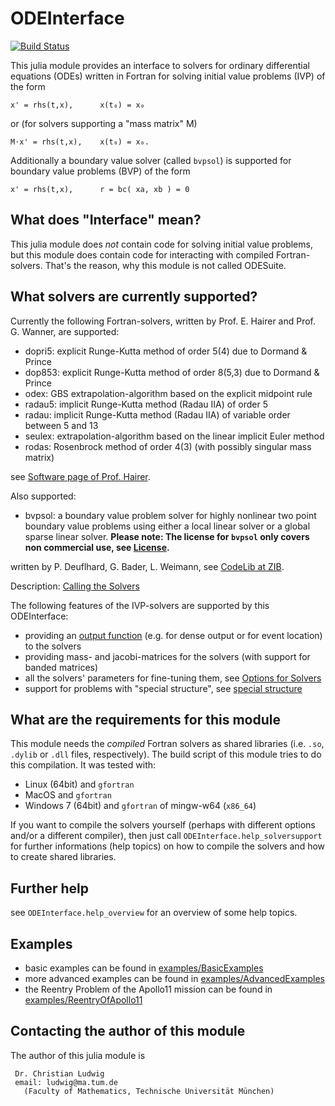 # ODEInterface

[![Build Status](https://travis-ci.org/luchr/ODEInterface.jl.svg?branch=master)](https://travis-ci.org/luchr/ODEInterface.jl)

This julia module provides an interface to solvers for 
ordinary differential equations (ODEs) written in Fortran
for solving initial value problems (IVP) of the form

    x' = rhs(t,x),      x(t₀) = x₀

or (for solvers supporting a "mass matrix" M)

    M⋅x' = rhs(t,x),    x(t₀) = x₀.

Additionally a boundary value solver (called `bvpsol`) is
supported for boundary value problems (BVP) of the form

    x' = rhs(t,x),      r = bc( xa, xb ) = 0

## What does "Interface" mean?

This julia module does *not* contain code for solving initial value
problems, but this module does contain code for interacting with
compiled Fortran-solvers. That's the reason, why this module is not called
ODESuite.

## What solvers are currently supported?

Currently the following Fortran-solvers, written by
Prof. E. Hairer and Prof. G. Wanner, are supported:

* dopri5: explicit Runge-Kutta method of order 5(4) due to Dormand & Prince
* dop853: explicit Runge-Kutta method of order 8(5,3) due to Dormand & Prince
* odex: GBS extrapolation-algorithm based on the explicit midpoint rule
* radau5: implicit Runge-Kutta method (Radau IIA) of order 5
* radau: implicit Runge-Kutta method (Radau IIA) of variable order between 5 and 13
* seulex: extrapolation-algorithm based on the linear implicit Euler method
* rodas: Rosenbrock method of order 4(3) (with possibly singular mass matrix)

see [Software page of Prof. Hairer](http://www.unige.ch/~hairer/software.html).

Also supported:

* bvpsol: a boundary value problem solver for highly nonlinear two point
  boundary value problems using either a local linear solver or a global
  sparse linear solver. **Please note: The license for `bvpsol` only 
  covers non commercial use, see [License](./LICENSE.md).**

written by P. Deuflhard, G. Bader, L. Weimann, see
[CodeLib at ZIB](http://elib.zib.de/pub/elib/codelib/en/bvpode.html).

Description: [Calling the Solvers](./doc/CallSolvers.md) 

The following features of the IVP-solvers are supported by this ODEInterface:

* providing an [output function](./doc/OutputFunction.md) (e.g. 
for dense output or for event location) to the solvers
* providing mass- and jacobi-matrices for the solvers (with support for
banded matrices)
* all the solvers' parameters for fine-tuning them, 
see [Options for Solvers](./doc/SolverOptions.md)
* support for problems with "special structure", 
see [special structure](./doc/SpecialStructure.md)

## What are the requirements for this module

This module needs the *compiled* Fortran solvers as shared libraries 
(i.e. `.so`, `.dylib` or `.dll` files, respectively). 
The build script of this module tries to do this compilation. 
It was tested with:

* Linux (64bit) and `gfortran`
* MacOS and `gfortran`
* Windows 7 (64bit) and `gfortran` of mingw-w64 (`x86_64`)

If you want to compile the solvers yourself (perhaps with different
options and/or a different compiler), then just call
`ODEInterface.help_solversupport` for further informations (help topics)
on how to compile the solvers and how to create shared libraries.

## Further help

see `ODEInterface.help_overview` for an overview of some help topics. 

## Examples

* basic examples can be found in [examples/BasicExamples](./examples/BasicExamples/)
* more advanced examples can be found in [examples/AdvancedExamples](./examples/AdvancedExamples/)
* the Reentry Problem of the Apollo11 mission can be found in [examples/ReentryOfApollo11](./examples/ReentryOfApollo11/)

## Contacting the author of this module

The author of this julia module is 

     Dr. Christian Ludwig
     email: ludwig@ma.tum.de
       (Faculty of Mathematics, Technische Universität München)


